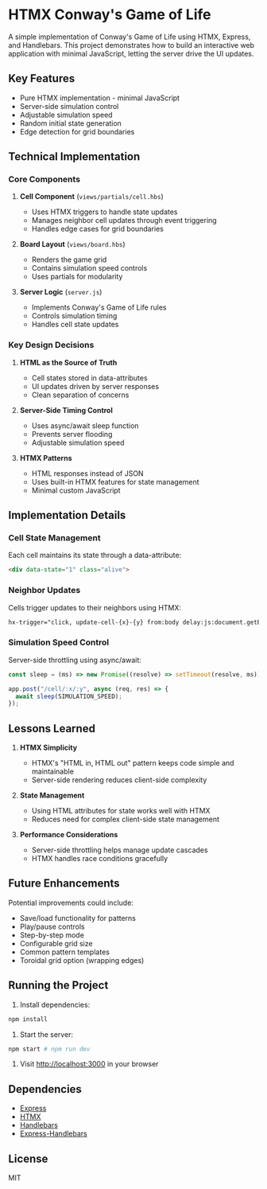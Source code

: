 # HTMX Conway's Game of Life

A simple implementation of Conway's Game of Life using HTMX, Express, and Handlebars. This project demonstrates how to build an interactive web application with minimal JavaScript, letting the server drive the UI updates.

## Key Features

- Pure HTMX implementation - minimal JavaScript
- Server-side simulation control
- Adjustable simulation speed
- Random initial state generation
- Edge detection for grid boundaries

## Technical Implementation

### Core Components

1. **Cell Component** (`views/partials/cell.hbs`)
   - Uses HTMX triggers to handle state updates
   - Manages neighbor cell updates through event triggering
   - Handles edge cases for grid boundaries

2. **Board Layout** (`views/board.hbs`)
   - Renders the game grid
   - Contains simulation speed controls
   - Uses partials for modularity

3. **Server Logic** (`server.js`)
   - Implements Conway's Game of Life rules
   - Controls simulation timing
   - Handles cell state updates

### Key Design Decisions

1. **HTML as the Source of Truth**
   - Cell states stored in data-attributes
   - UI updates driven by server responses
   - Clean separation of concerns

2. **Server-Side Timing Control**
   - Uses async/await sleep function
   - Prevents server flooding
   - Adjustable simulation speed

3. **HTMX Patterns**
   - HTML responses instead of JSON
   - Uses built-in HTMX features for state management
   - Minimal custom JavaScript

## Implementation Details

### Cell State Management

Each cell maintains its state through a data-attribute:

```html
<div data-state="1" class="alive">
```

### Neighbor Updates

Cells trigger updates to their neighbors using HTMX:

```html
hx-trigger="click, update-cell-{x}-{y} from:body delay:js:document.getElementById('speed').value+'ms'"
```

### Simulation Speed Control

Server-side throttling using async/await:

```javascript
const sleep = (ms) => new Promise((resolve) => setTimeout(resolve, ms));

app.post("/cell/:x/:y", async (req, res) => {
  await sleep(SIMULATION_SPEED);
});
```

## Lessons Learned

1. **HTMX Simplicity**
   - HTMX's "HTML in, HTML out" pattern keeps code simple and maintainable
   - Server-side rendering reduces client-side complexity

2. **State Management**
   - Using HTML attributes for state works well with HTMX
   - Reduces need for complex client-side state management

3. **Performance Considerations**
   - Server-side throttling helps manage update cascades
   - HTMX handles race conditions gracefully

## Future Enhancements

Potential improvements could include:

- Save/load functionality for patterns
- Play/pause controls
- Step-by-step mode
- Configurable grid size
- Common pattern templates
- Toroidal grid option (wrapping edges)

## Running the Project

1. Install dependencies:

```bash
npm install
```

1. Start the server:

```bash
npm start # npm run dev
```

1. Visit <http://localhost:3000> in your browser

## Dependencies

- [Express](https://expressjs.com/)
- [HTMX](https://htmx.org/)
- [Handlebars](https://handlebarsjs.com/)
- [Express-Handlebars](https://github.com/express-handlebars/express-handlebars)

## License

MIT
